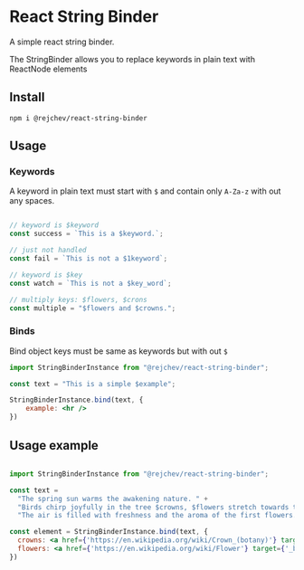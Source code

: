 # React String Binder
A simple react string binder.

The StringBinder allows you to replace keywords in plain text with ReactNode elements

## Install
`npm i @rejchev/react-string-binder`

## Usage
### Keywords
A keyword in plain text must start with `$` and contain only `A-Za-z` with out any spaces.

```jsx

// keyword is $keyword
const success = `This is a $keyword.`;

// just not handled
const fail = `This is not a $1keyword`;

// keyword is $key
const watch = `This is not a $key_word`;

// multiply keys: $flowers, $crons
const multiple = "$flowers and $crowns.";
```
### Binds
Bind object keys must be same as keywords but with out `$`

```jsx
import StringBinderInstance from "@rejchev/react-string-binder";

const text = "This is a simple $example";

StringBinderInstance.bind(text, {
    example: <hr />
})

```

## Usage example

```jsx

import StringBinderInstance from "@rejchev/react-string-binder";

const text = 
  "The spring sun warms the awakening nature. " +
  "Birds chirp joyfully in the tree $crowns, $flowers stretch towards the heavenly surface. " +
  "The air is filled with freshness and the aroma of the first flowers."

const element = StringBinderInstance.bind(text, {
  crowns: <a href={'https://en.wikipedia.org/wiki/Crown_(botany)'} target={'_blank'}>crowns</a>,
  flowers: <a href={'https://en.wikipedia.org/wiki/Flower'} target={'_blank'}>flowers</a>
})
```